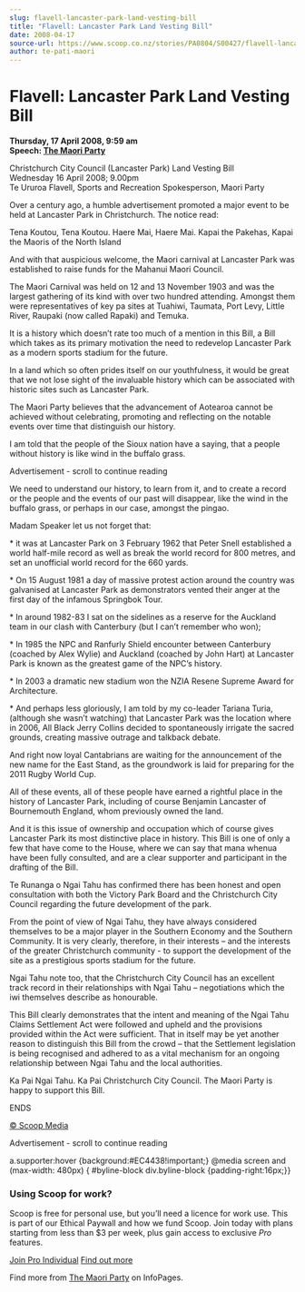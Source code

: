 ```yaml
---
slug: flavell-lancaster-park-land-vesting-bill
title: "Flavell: Lancaster Park Land Vesting Bill"
date: 2008-04-17
source-url: https://www.scoop.co.nz/stories/PA0804/S00427/flavell-lancaster-park-land-vesting-bill.htm
author: te-pati-maori
---
```

Flavell: Lancaster Park Land Vesting Bill
=========================================

**Thursday, 17 April 2008, 9:59 am**  
**Speech: [The Maori Party](https://info.scoop.co.nz/The_Maori_Party)**

Christchurch City Council (Lancaster Park) Land Vesting Bill  
Wednesday 16 April 2008; 9.00pm  
Te Ururoa Flavell, Sports and Recreation Spokesperson, Maori Party

Over a century ago, a humble advertisement promoted a major event to be held at Lancaster Park in Christchurch. The notice read:

Tena Koutou, Tena Koutou. Haere Mai, Haere Mai. Kapai the Pakehas, Kapai the Maoris of the North Island

  
And with that auspicious welcome, the Maori carnival at Lancaster Park was established to raise funds for the Mahanui Maori Council.

The Maori Carnival was held on 12 and 13 November 1903 and was the largest gathering of its kind with over two hundred attending. Amongst them were representatives of key pa sites at Tuahiwi, Taumata, Port Levy, Little River, Raupaki (now called Rapaki) and Temuka.

It is a history which doesn’t rate too much of a mention in this Bill, a Bill which takes as its primary motivation the need to redevelop Lancaster Park as a modern sports stadium for the future.

In a land which so often prides itself on our youthfulness, it would be great that we not lose sight of the invaluable history which can be associated with historic sites such as Lancaster Park.

The Maori Party believes that the advancement of Aotearoa cannot be achieved without celebrating, promoting and reflecting on the notable events over time that distinguish our history.

I am told that the people of the Sioux nation have a saying, that a people without history is like wind in the buffalo grass.

Advertisement - scroll to continue reading





We need to understand our history, to learn from it, and to create a record or the people and the events of our past will disappear, like the wind in the buffalo grass, or perhaps in our case, amongst the pingao.

Madam Speaker let us not forget that:

\* it was at Lancaster Park on 3 February 1962 that Peter Snell established a world half-mile record as well as break the world record for 800 metres, and set an unofficial world record for the 660 yards.

  
\* On 15 August 1981 a day of massive protest action around the country was galvanised at Lancaster Park as demonstrators vented their anger at the first day of the infamous Springbok Tour.

\* In around 1982-83 I sat on the sidelines as a reserve for the Auckland team in our clash with Canterbury (but I can’t remember who won);

\* In 1985 the NPC and Ranfurly Shield encounter between Canterbury (coached by Alex Wylie) and Auckland (coached by John Hart) at Lancaster Park is known as the greatest game of the NPC’s history.

\* In 2003 a dramatic new stadium won the NZIA Resene Supreme Award for Architecture.

\* And perhaps less gloriously, I am told by my co-leader Tariana Turia, (although she wasn’t watching) that Lancaster Park was the location where in 2006, All Black Jerry Collins decided to spontaneously irrigate the sacred grounds, creating massive outrage and talkback debate.

And right now loyal Cantabrians are waiting for the announcement of the new name for the East Stand, as the groundwork is laid for preparing for the 2011 Rugby World Cup.

All of these events, all of these people have earned a rightful place in the history of Lancaster Park, including of course Benjamin Lancaster of Bournemouth England, whom previously owned the land.

And it is this issue of ownership and occupation which of course gives Lancaster Park its most distinctive place in history. This Bill is one of only a few that have come to the House, where we can say that mana whenua have been fully consulted, and are a clear supporter and participant in the drafting of the Bill.

Te Runanga o Ngai Tahu has confirmed there has been honest and open consultation with both the Victory Park Board and the Christchurch City Council regarding the future development of the park.

From the point of view of Ngai Tahu, they have always considered themselves to be a major player in the Southern Economy and the Southern Community. It is very clearly, therefore, in their interests – and the interests of the greater Christchurch community - to support the development of the site as a prestigious sports stadium for the future.

Ngai Tahu note too, that the Christchurch City Council has an excellent track record in their relationships with Ngai Tahu – negotiations which the iwi themselves describe as honourable.

This Bill clearly demonstrates that the intent and meaning of the Ngai Tahu Claims Settlement Act were followed and upheld and the provisions provided within the Act were sufficient. That in itself may be yet another reason to distinguish this Bill from the crowd – that the Settlement legislation is being recognised and adhered to as a vital mechanism for an ongoing relationship between Ngai Tahu and the local authorities.

Ka Pai Ngai Tahu. Ka Pai Christchurch City Council. The Maori Party is happy to support this Bill.

ENDS  

[© Scoop Media](http://www.scoop.co.nz/about/terms.html)  

Advertisement - scroll to continue reading



a.supporter:hover {background:#EC4438!important;} @media screen and (max-width: 480px) { #byline-block div.byline-block {padding-right:16px;}}

### Using Scoop for work?

Scoop is free for personal use, but you’ll need a licence for work use. This is part of our Ethical Paywall and how we fund Scoop. Join today with plans starting from less than $3 per week, plus gain access to exclusive _Pro_ features.  
  
[Join Pro Individual](https://pro.scoop.co.nz/Individual/?from=ProIn24) [Find out more](https://pro.scoop.co.nz/using-scoop-for-work/?from=ProIn24)

Find more from [The Maori Party](https://info.scoop.co.nz/The_Maori_Party) on InfoPages.